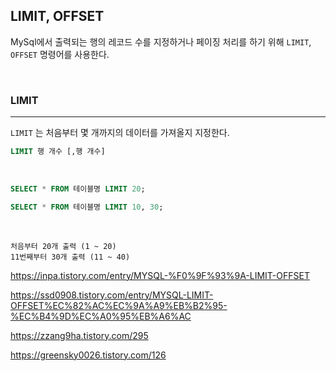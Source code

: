 ## LIMIT, OFFSET

MySql에서 출력되는 행의 레코드 수를 지정하거나 페이징 처리를 하기 위해 `LIMIT`, `OFFSET` 명령어를 사용한다.

<br>

### LIMIT
---

`LIMIT` 는 처음부터 몇 개까지의 데이터를 가져올지 지정한다.

```sql
LIMIT 행 개수 [,행 개수]
```

<br>

```sql
SELECT * FROM 테이블명 LIMIT 20;

SELECT * FROM 테이블명 LIMIT 10, 30;
```

<br>

```
처음부터 20개 출력 (1 ~ 20)
11번째부터 30개 출력 (11 ~ 40)
```

https://inpa.tistory.com/entry/MYSQL-%F0%9F%93%9A-LIMIT-OFFSET

https://ssd0908.tistory.com/entry/MYSQL-LIMIT-OFFSET%EC%82%AC%EC%9A%A9%EB%B2%95-%EC%B4%9D%EC%A0%95%EB%A6%AC

https://zzang9ha.tistory.com/295

https://greensky0026.tistory.com/126